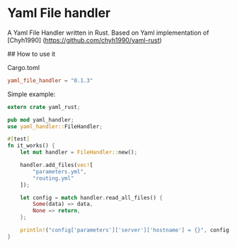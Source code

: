# Yaml File handler

A Yaml File Handler written in Rust. Based on Yaml implementation of [Chyh1990]
(https://github.com/chyh1990/yaml-rust)

## How to use it

Cargo.toml

```toml
yaml_file_handler = "0.1.3"
```

Simple example:

```rust
extern crate yaml_rust;

pub mod yaml_handler;
use yaml_handler::FileHandler;

#[test]
fn it_works() {
    let mut handler = FileHandler::new();

    handler.add_files(vec![
        "parameters.yml",
        "routing.yml"
    ]);

    let config = match handler.read_all_files() {
        Some(data) => data,
        None => return,
    };

    println!("config['parameters']['server']['hostname'] = {}", config["parameters"]["server"]["hostname"].as_str().unwrap());
}
```
